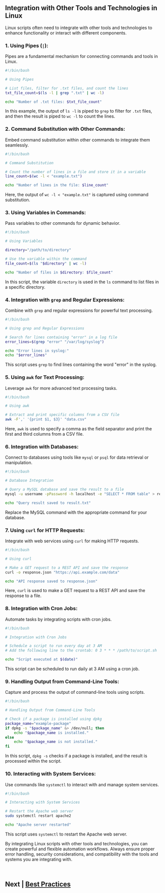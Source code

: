 ## Integration with Other Tools and Technologies in Linux

Linux scripts often need to integrate with other tools and technologies to enhance functionality or interact with different components.

### 1. **Using Pipes (`|`):**

Pipes are a fundamental mechanism for connecting commands and tools in Linux.

```bash
#!/bin/bash

# Using Pipes

# List files, filter for .txt files, and count the lines
txt_file_count=$(ls -l | grep ".txt" | wc -l)

echo "Number of .txt files: $txt_file_count"
```

In this example, the output of `ls -l` is piped to `grep` to filter for `.txt` files, and then the result is piped to `wc -l` to count the lines.

### 2. **Command Substitution with Other Commands:**

Embed command substitution within other commands to integrate them seamlessly.

```bash
#!/bin/bash

# Command Substitution

# Count the number of lines in a file and store it in a variable
line_count=$(wc -l < "example.txt")

echo "Number of lines in the file: $line_count"
```

Here, the output of `wc -l < "example.txt"` is captured using command substitution.

### 3. **Using Variables in Commands:**

Pass variables to other commands for dynamic behavior.

```bash
#!/bin/bash

# Using Variables

directory="/path/to/directory"

# Use the variable within the command
file_count=$(ls "$directory" | wc -l)

echo "Number of files in $directory: $file_count"
```

In this script, the variable `directory` is used in the `ls` command to list files in a specific directory.

### 4. **Integration with `grep` and Regular Expressions:**

Combine with `grep` and regular expressions for powerful text processing.

```bash
#!/bin/bash

# Using grep and Regular Expressions

# Search for lines containing "error" in a log file
error_lines=$(grep "error" "/var/log/syslog")

echo "Error lines in syslog:"
echo "$error_lines"
```

This script uses `grep` to find lines containing the word "error" in the syslog.

### 5. **Using `awk` for Text Processing:**

Leverage `awk` for more advanced text processing tasks.

```bash
#!/bin/bash

# Using awk

# Extract and print specific columns from a CSV file
awk -F',' '{print $1, $3}' "data.csv"
```

Here, `awk` is used to specify a comma as the field separator and print the first and third columns from a CSV file.

### 6. **Integration with Databases:**

Connect to databases using tools like `mysql` or `psql` for data retrieval or manipulation.

```bash
#!/bin/bash

# Database Integration

# Query a MySQL database and save the result to a file
mysql -u username -pPassword -h localhost -e "SELECT * FROM table" > result.txt

echo "Query result saved to result.txt"
```

Replace the MySQL command with the appropriate command for your database.

### 7. **Using `curl` for HTTP Requests:**

Integrate with web services using `curl` for making HTTP requests.

```bash
#!/bin/bash

# Using curl

# Make a GET request to a REST API and save the response
curl -o response.json "https://api.example.com/data"

echo "API response saved to response.json"
```

Here, `curl` is used to make a GET request to a REST API and save the response to a file.

### 8. **Integration with Cron Jobs:**

Automate tasks by integrating scripts with cron jobs.

```bash
#!/bin/bash

# Integration with Cron Jobs

# Schedule a script to run every day at 3 AM
# Add the following line to the crontab: 0 3 * * * /path/to/script.sh

echo "Script executed at $(date)"
```

This script can be scheduled to run daily at 3 AM using a cron job.

### 9. **Handling Output from Command-Line Tools:**

Capture and process the output of command-line tools using scripts.

```bash
#!/bin/bash

# Handling Output from Command-Line Tools

# Check if a package is installed using dpkg
package_name="example-package"
if dpkg -s "$package_name" &> /dev/null; then
    echo "$package_name is installed."
else
    echo "$package_name is not installed."
fi
```

In this script, `dpkg -s` checks if a package is installed, and the result is processed within the script.

### 10. **Interacting with System Services:**

Use commands like `systemctl` to interact with and manage system services.

```bash
#!/bin/bash

# Interacting with System Services

# Restart the Apache web server
sudo systemctl restart apache2

echo "Apache server restarted"
```

This script uses `systemctl` to restart the Apache web server.

By integrating Linux scripts with other tools and technologies, you can create powerful and flexible automation workflows. Always ensure proper error handling, security considerations, and compatibility with the tools and systems you are integrating with.


<br>


## Next | [Best Practices](https://github.com/hegdepavankumar/bash-scripting-tutorial/tree/main/Tutorial-Files/19.Best-Practices)
